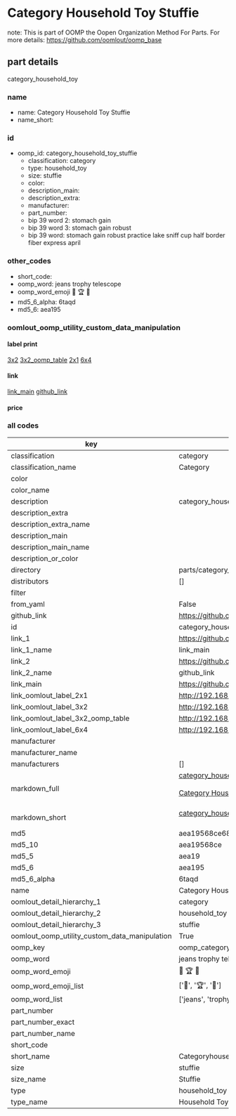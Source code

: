 # Category Household Toy Stuffie  

note: This is part of OOMP the Oopen Organization Method For Parts. For more details: https://github.com/oomlout/oomp_base

##  part details



category_household_toy

### name
* name: Category Household Toy Stuffie
* name_short: 
### id
* oomp_id: category_household_toy_stuffie
  * classification: category
  * type: household_toy
  * size: stuffie
  * color: 
  * description_main: 
  * description_extra: 
  * manufacturer: 
  * part_number: 
  * bip 39 word 2: stomach gain
  * bip 39 word 3: stomach gain robust
  * bip 39 word: stomach gain robust practice lake sniff cup half border fiber express april

### other_codes
* short_code: 
* oomp_word: jeans trophy telescope
* oomp_word_emoji :jeans: :trophy: :telescope:
* md5_6_alpha: 6taqd
* md5_6: aea195






### oomlout_oomp_utility_custom_data_manipulation
#### label print
[3x2](http://192.168.1.245:1112/?label=oomp%206taqd)
[3x2_oomp_table](http://192.168.1.107:1112/?label=oomp%206taqd)
[2x1](http://192.168.1.242:1112/?label=oomp%206taqd)
[6x4](http://192.168.1.55:1112/?label=oomp%206taqd)    

#### link

[link_main](https://github.com/oomlout/oomlout_oomp_current_version_messy/tree/main/parts/category_household_toy_stuffie) [github_link](https://github.com/oomlout/oomlout_oomp_part_src/tree/main/parts/category_household_toy_stuffie)                             

#### price







### all codes 
| key | value |  
| --- | --- |  
| classification | category |  
| classification_name | Category |  
| color |  |  
| color_name |  |  
| description | category_household_toy |  
| description_extra |  |  
| description_extra_name |  |  
| description_main |  |  
| description_main_name |  |  
| description_or_color |   |  
| directory | parts/category_household_toy_stuffie |  
| distributors | [] |  
| filter |  |  
| from_yaml | False |  
| github_link | https://github.com/oomlout/oomlout_oomp_part_src/tree/main/parts/category_household_toy_stuffie |  
| id | category_household_toy_stuffie |  
| link_1 | https://github.com/oomlout/oomlout_oomp_current_version_messy/tree/main/parts/category_household_toy_stuffie |  
| link_1_name | link_main |  
| link_2 | https://github.com/oomlout/oomlout_oomp_part_src/tree/main/parts/category_household_toy_stuffie |  
| link_2_name | github_link |  
| link_main | https://github.com/oomlout/oomlout_oomp_current_version_messy/tree/main/parts/category_household_toy_stuffie |  
| link_oomlout_label_2x1 | http://192.168.1.242:1112/?label=oomp%206taqd |  
| link_oomlout_label_3x2 | http://192.168.1.245:1112/?label=oomp%206taqd |  
| link_oomlout_label_3x2_oomp_table | http://192.168.1.107:1112/?label=oomp%206taqd |  
| link_oomlout_label_6x4 | http://192.168.1.55:1112/?label=oomp%206taqd |  
| manufacturer |  |  
| manufacturer_name |  |  
| manufacturers | [] |  
| markdown_full | [category_household_toy_stuffie](https://github.com/oomlout/oomlout_oomp_current_version_messy/tree/main/parts/category_household_toy_stuffie)<br>[](https://github.com/oomlout/oomlout_oomp_current_version_messy/tree/main/parts/category_household_toy_stuffie)<br>[Category Household Toy Stuffie](https://github.com/oomlout/oomlout_oomp_current_version_messy/tree/main/parts/category_household_toy_stuffie)<br><br> |  
| markdown_short | [category_household_toy_stuffie](https://github.com/oomlout/oomlout_oomp_current_version_messy/tree/main/parts/category_household_toy_stuffie)<br><br> |  
| md5 | aea19568ce6866b735be5a977697b6b1 |  
| md5_10 | aea19568ce |  
| md5_5 | aea19 |  
| md5_6 | aea195 |  
| md5_6_alpha | 6taqd |  
| name | Category Household Toy Stuffie |  
| oomlout_detail_hierarchy_1 | category |  
| oomlout_detail_hierarchy_2 | household_toy |  
| oomlout_detail_hierarchy_3 | stuffie |  
| oomlout_oomp_utility_custom_data_manipulation | True |  
| oomp_key | oomp_category_household_toy_stuffie |  
| oomp_word | jeans trophy telescope |  
| oomp_word_emoji | :jeans: :trophy: :telescope: |  
| oomp_word_emoji_list | [':jeans:', ':trophy:', ':telescope:'] |  
| oomp_word_list | ['jeans', 'trophy', 'telescope'] |  
| part_number |  |  
| part_number_exact |  |  
| part_number_name |  |  
| short_code |  |  
| short_name | Categoryhouseholdtoy |  
| size | stuffie |  
| size_name | Stuffie |  
| type | household_toy |  
| type_name | Household Toy |  
